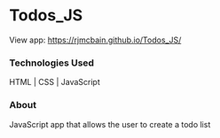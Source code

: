 # Todos_JS

View app: https://rjmcbain.github.io/Todos_JS/



### Technologies Used

HTML  |  CSS  |  JavaScript

### About
JavaScript app that allows the user to create a todo list
